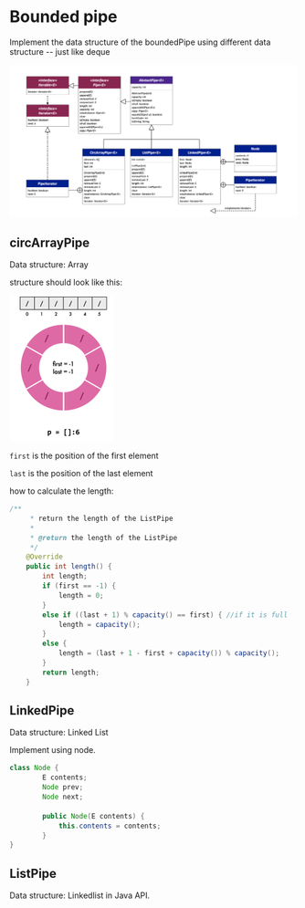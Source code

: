 # Bounded pipe

Implement the data structure of the boundedPipe using different data structure -- just like  deque

<img src="diagram.png" style="zoom:50%;" />

## circArrayPipe

Data structure: Array

structure should look like this:

<img src="circArrayPipe.png" alt="image-20220115025104226" style="zoom: 25%;" />

`first` is the position of the first element

`last` is the position of the last element

how to calculate the length:

```java
/**
     * return the length of the ListPipe
     *
     * @return the length of the ListPipe
     */
    @Override
    public int length() {
        int length;
        if (first == -1) {
            length = 0;
        }
        else if ((last + 1) % capacity() == first) { //if it is full
            length = capacity();
        }
        else {
            length = (last + 1 - first + capacity()) % capacity();
        }
        return length;
    }
```



## LinkedPipe

Data structure: Linked List

Implement using node.

```java
class Node {
        E contents;
        Node prev;
        Node next;

        public Node(E contents) {
            this.contents = contents;
        }
}
```



## ListPipe

Data structure: Linkedlist in Java API.

